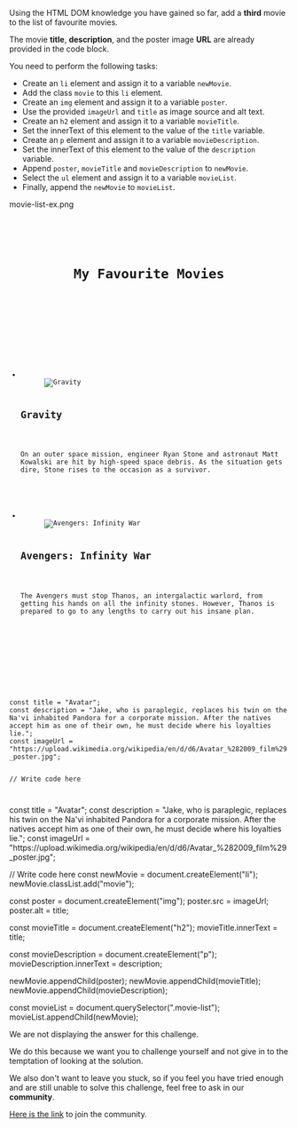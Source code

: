 Using the HTML DOM knowledge you have gained so far,
add a **third** movie to the list of favourite movies.

The movie **title**, **description**, and
the poster image **URL** are already provided
in the code block.

You need to perform the following tasks:

- Create an `li` element and assign it to a variable `newMovie`.
- Add the class `movie` to this `li` element.
- Create an `img` element and assign it to a variable `poster`.
- Use the provided `imageUrl` and `title` as image source and alt text.
- Create an `h2` element and assign it to a variable `movieTitle`.
- Set the innerText of this element to the value of the `title` variable.
- Create an `p` element and assign it to a variable `movieDescription`.
- Set the innerText of this element to the value of the `description` variable.
- Append `poster`, `movieTitle` and `movieDescription` to `newMovie`.
- Select the `ul` element and assign it to a variable `movieList`.
- Finally, append the `newMovie` to `movieList`.

<image>movie-list-ex.png</image>

<codeblock language="javascript" type="exercise" testMode="fixedInput" showSolution="false">
<code>
<panel language="html">
<header>
  <h1>My Favourite Movies</h1>
</header>
<main>
  <ul class="movie-list">
    <li class="movie">
      <img src="https://upload.wikimedia.org/wikipedia/en/f/f6/Gravity_Poster.jpg" alt="Gravity">
      <h2>Gravity</h2>
      <p>On an outer space mission, engineer Ryan Stone and astronaut Matt Kowalski are hit by high-speed space debris. As the situation gets dire, Stone rises to the occasion as a survivor.</p>
    </li>
    <li class="movie">
      <img src="https://upload.wikimedia.org/wikipedia/en/4/4d/Avengers_Infinity_War_poster.jpg" alt="Avengers: Infinity War">
      <h2>Avengers: Infinity War</h2>
      <p>The Avengers must stop Thanos, an intergalactic warlord, from getting his hands on all the infinity stones. However, Thanos is prepared to go to any lengths to carry out his insane plan.</p>
    </li>
  </ul>
</main>
</panel>
<panel language="css"  hidden="true">
/* CSS Reset */
* {
  margin: 0;
  padding: 0;
  box-sizing: border-box;
}

body {
background-color: #f2f2f2;
font-family: Arial, sans-serif;
}

header {
background-color: #5b83ce;
color: #fff;
text-align: center;
padding: 20px;
}

header h1 {
font-family: 'Pacifico', cursive;
font-size: 44px;
color: #fff;
text-shadow: 2px 2px 4px rgba(0, 0, 0, 0.3);
padding: 20px;
}

main {
max-width: 800px;
margin: 20px auto;
background-color: #c19696;
border-radius: 5px;
box-shadow: 0px 0px 10px rgba(0, 0, 0, 0.2);
}

.movie-list {
list-style: none;
padding: 0;
display: flex;
flex-wrap: wrap;
gap: 20px;
padding: 20px;
}

.movie {
width: calc(33.33% - 20px);
background-color: #f2f2f2;;
border-radius: 5px;
padding: 10px;
box-shadow: 0px 0px 5px rgba(0, 0, 0, 0.1);
transition: transform 0.2s ease-in-out;
}

.movie:hover {
transform: scale(1.05);
}

.movie img {
width: 100%;
height: auto;
border-radius: 5px;
margin-bottom: 10px;
}

.movie h2 {
font-size: 18px;
margin-bottom: 5px;
color: rgb(3, 77, 227);
}

.movie p {
font-size: 14px;
color: #1d0075;
}

</panel>
<panel language="javascript">
const title = "Avatar";
const description = "Jake, who is paraplegic, replaces his twin on the Na'vi inhabited Pandora for a corporate mission. After the natives accept him as one of their own, he must decide where his loyalties lie.";
const imageUrl = "https://upload.wikimedia.org/wikipedia/en/d/d6/Avatar_%282009_film%29_poster.jpg";

// Write code here

</panel>
</code>
<solution>
const title = "Avatar";
const description = "Jake, who is paraplegic, replaces his twin on the Na'vi inhabited Pandora for a corporate mission. After the natives accept him as one of their own, he must decide where his loyalties lie.";
const imageUrl = "https://upload.wikimedia.org/wikipedia/en/d/d6/Avatar_%282009_film%29_poster.jpg";

// Write code here
const newMovie = document.createElement("li");
newMovie.classList.add("movie");

const poster = document.createElement("img");
poster.src = imageUrl;
poster.alt = title;

const movieTitle = document.createElement("h2");
movieTitle.innerText = title;

const movieDescription = document.createElement("p");
movieDescription.innerText = description;

newMovie.appendChild(poster);
newMovie.appendChild(movieTitle);
newMovie.appendChild(movieDescription);

const movieList = document.querySelector(".movie-list");
movieList.appendChild(newMovie);

</solution>
</codeblock>

We are not displaying the answer for this challenge.

We do this because we want you to challenge yourself
and
not give in to the temptation of looking at the solution.

We also don't want to leave you stuck, so if you feel
you have tried enough and are still unable to solve
this challenge, feel free to ask in our **community**.

[Here is the link](https://join.slack.com/t/bigbinaryacademy/shared_invite/zt-2kj86untg-wCGh2GPBA2I3iWZk4ke~tg) to join the community.
